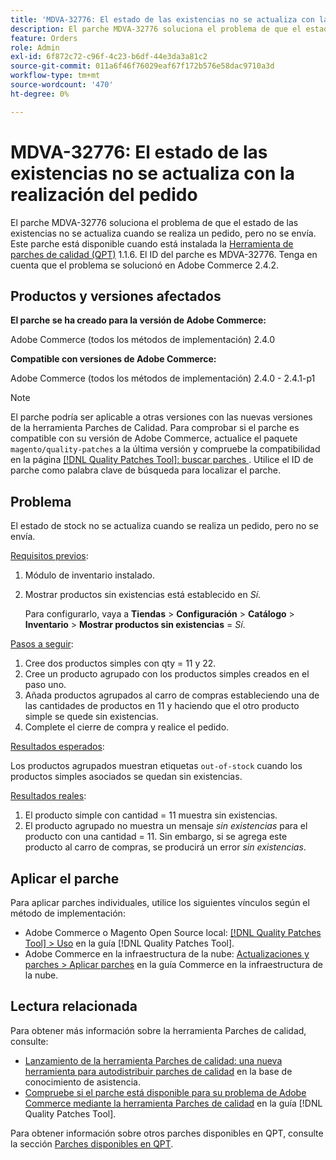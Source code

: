 ```yaml
---
title: 'MDVA-32776: El estado de las existencias no se actualiza con la realización del pedido'
description: El parche MDVA-32776 soluciona el problema de que el estado de las existencias no se actualiza cuando se realiza un pedido, pero no se envía. Este parche está disponible cuando está instalada la [Quality Patches Tool (QPT)](https://experienceleague.adobe.com/en/docs/commerce-operations/tools/quality-patches-tool/quality-patches-tool-to-self-serve-quality-patches) 1.1.6. El ID del parche es MDVA-32776. Tenga en cuenta que el problema se solucionó en Adobe Commerce 2.4.2.
feature: Orders
role: Admin
exl-id: 6f872c72-c96f-4c23-b6df-44e3da3a81c2
source-git-commit: 011a6f46f76029eaf67f172b576e58dac9710a3d
workflow-type: tm+mt
source-wordcount: '470'
ht-degree: 0%

---
```


# MDVA-32776: El estado de las existencias no se actualiza con la realización del pedido

El parche MDVA-32776 soluciona el problema de que el estado de las existencias no se actualiza cuando se realiza un pedido, pero no se envía. Este parche está disponible cuando está instalada la [Herramienta de parches de calidad (QPT)](https://experienceleague.adobe.com/en/docs/commerce-operations/tools/quality-patches-tool/quality-patches-tool-to-self-serve-quality-patches) 1.1.6. El ID del parche es MDVA-32776. Tenga en cuenta que el problema se solucionó en Adobe Commerce 2.4.2.

## Productos y versiones afectados

**El parche se ha creado para la versión de Adobe Commerce:**

Adobe Commerce (todos los métodos de implementación) 2.4.0

**Compatible con versiones de Adobe Commerce:**

Adobe Commerce (todos los métodos de implementación) 2.4.0 - 2.4.1-p1

>[!NOTE]
>
>El parche podría ser aplicable a otras versiones con las nuevas versiones de la herramienta Parches de Calidad. Para comprobar si el parche es compatible con su versión de Adobe Commerce, actualice el paquete `magento/quality-patches` a la última versión y compruebe la compatibilidad en la página [[!DNL Quality Patches Tool]: buscar parches ](https://experienceleague.adobe.com/en/docs/commerce-operations/tools/quality-patches-tool/quality-patches-tool-to-self-serve-quality-patches). Utilice el ID de parche como palabra clave de búsqueda para localizar el parche.

## Problema

El estado de stock no se actualiza cuando se realiza un pedido, pero no se envía.

<u>Requisitos previos</u>:

1. Módulo de inventario instalado.
1. Mostrar productos sin existencias está establecido en *Sí*.

   Para configurarlo, vaya a **Tiendas** > **Configuración** > **Catálogo** > **Inventario** > **Mostrar productos sin existencias** = *Sí*.

<u>Pasos a seguir</u>:

1. Cree dos productos simples con qty = 11 y 22.
1. Cree un producto agrupado con los productos simples creados en el paso uno.
1. Añada productos agrupados al carro de compras estableciendo una de las cantidades de productos en 11 y haciendo que el otro producto simple se quede sin existencias.
1. Complete el cierre de compra y realice el pedido.

<u>Resultados esperados</u>:

Los productos agrupados muestran etiquetas `out-of-stock` cuando los productos simples asociados se quedan sin existencias.

<u>Resultados reales</u>:

1. El producto simple con cantidad = 11 muestra sin existencias.
1. El producto agrupado no muestra un mensaje *sin existencias* para el producto con una cantidad = 11. Sin embargo, si se agrega este producto al carro de compras, se producirá un error *sin existencias*.

## Aplicar el parche

Para aplicar parches individuales, utilice los siguientes vínculos según el método de implementación:

* Adobe Commerce o Magento Open Source local: [[!DNL Quality Patches Tool] > Uso](/help/tools/quality-patches-tool/usage.md) en la guía [!DNL Quality Patches Tool].
* Adobe Commerce en la infraestructura de la nube: [Actualizaciones y parches > Aplicar parches](https://experienceleague.adobe.com/docs/commerce-cloud-service/user-guide/develop/upgrade/apply-patches.html) en la guía Commerce en la infraestructura de la nube.

## Lectura relacionada

Para obtener más información sobre la herramienta Parches de calidad, consulte:

* [Lanzamiento de la herramienta Parches de calidad: una nueva herramienta para autodistribuir parches de calidad](https://experienceleague.adobe.com/en/docs/commerce-operations/tools/quality-patches-tool/quality-patches-tool-to-self-serve-quality-patches) en la base de conocimiento de asistencia.
* [Compruebe si el parche está disponible para su problema de Adobe Commerce mediante la herramienta Parches de calidad](/help/tools/quality-patches-tool/patches-available-in-qpt/check-patch-for-magento-issue-with-magento-quality-patches.md) en la guía [!DNL Quality Patches Tool].

Para obtener información sobre otros parches disponibles en QPT, consulte la sección [Parches disponibles en QPT](https://experienceleague.adobe.com/tools/commerce-quality-patches/index.html).
